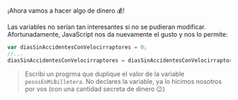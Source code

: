 ¡Ahora vamos a hacer algo de dinero :moneybag:!

Las variables no serían tan interesantes si no se pudieran modificar. Afortunadamente, JavaScript nos da nuevamente el gusto y nos lo permite:

```javascript
var diasSinAccidentesConVelocirraptores = 0;
//...
diasSinAccidentesConVelocirraptores = diasSinAccidentesConVelocirraptores + 1
```

> Escribí un progrma que duplique el valor de la variable `pesosEnMiBilletera`. No declares la variable, ya lo hicimos nosotros por vos (con una cantidad secreta de dinero :wink:)
